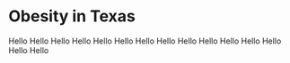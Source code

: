 # Obesity in Texas

Hello
Hello
Hello
Hello
Hello
Hello
Hello
Hello
Hello
Hello
Hello
Hello
Hello
Hello
Hello